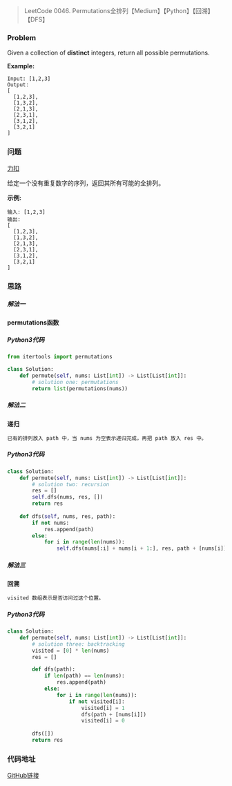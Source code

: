 > LeetCode 0046. Permutations全排列【Medium】【Python】【回溯】【DFS】

### Problem

Given a collection of **distinct** integers, return all possible permutations.

**Example:**

```
Input: [1,2,3]
Output:
[
  [1,2,3],
  [1,3,2],
  [2,1,3],
  [2,3,1],
  [3,1,2],
  [3,2,1]
]
```

### 问题

[力扣](https://leetcode-cn.com/problems/permutations/)

给定一个没有重复数字的序列，返回其所有可能的全排列。

**示例:**

```
输入: [1,2,3]
输出:
[
  [1,2,3],
  [1,3,2],
  [2,1,3],
  [2,3,1],
  [3,1,2],
  [3,2,1]
]
```

### 思路

##### 解法一

**permutations函数**

##### Python3代码

```python
from itertools import permutations

class Solution:
    def permute(self, nums: List[int]) -> List[List[int]]:
        # solution one: permutations
        return list(permutations(nums))
```

##### 解法二

**递归**

```
已有的排列放入 path 中，当 nums 为空表示递归完成，再把 path 放入 res 中。
```

##### Python3代码

```python
class Solution:
    def permute(self, nums: List[int]) -> List[List[int]]:
        # solution two: recursion
        res = []
        self.dfs(nums, res, [])
        return res
    
    def dfs(self, nums, res, path):
        if not nums:
            res.append(path)
        else:
            for i in range(len(nums)):
                self.dfs(nums[:i] + nums[i + 1:], res, path + [nums[i]])
```

##### 解法三

**回溯**

```
visited 数组表示是否访问过这个位置。
```

##### Python3代码

```python
class Solution:
    def permute(self, nums: List[int]) -> List[List[int]]:
        # solution three: backtracking
        visited = [0] * len(nums)
        res = []

        def dfs(path):
            if len(path) == len(nums):
                res.append(path)
            else:
                for i in range(len(nums)):
                    if not visited[i]:
                        visited[i] = 1
                        dfs(path + [nums[i]])
                        visited[i] = 0
        
        dfs([])
        return res
```

### 代码地址

[GitHub链接](https://github.com/Wonz5130/LeetCode-Solutions/blob/master/solutions/0046-Permutations/0046.py)